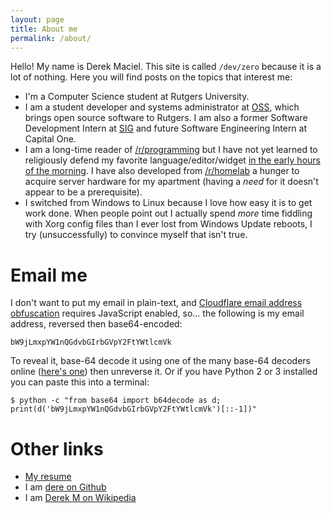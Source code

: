 ```yaml
---
layout: page
title: About me
permalink: /about/
---
```


Hello! My name is Derek Maciel. This site is called `/dev/zero` because it is a lot of nothing. Here you will find posts on the topics that interest me:

* I'm a Computer Science student at Rutgers University.
* I am a student developer and systems administrator at [OSS](http://oss.rutgers.edu), which brings open source software to Rutgers. I am also a former Software Development Intern at [SIG](https://sig.com) and future Software Engineering Intern at Capital One.
* I am a long-time reader of [/r/programming](https://www.reddit.com/r/programming/) but I have not yet learned to religiously defend my favorite language/editor/widget [in the early hours of the morning](https://xkcd.com/386/). I have also developed from [/r/homelab](https://www.reddit.com/r/homelab) a hunger to acquire server hardware for my apartment (having a *need* for it doesn't appear to be a prerequisite).
* I switched from Windows to Linux because I love how easy it is to get work done. When people point out I actually spend *more* time fiddling with Xorg config files than I ever lost from Windows Update reboots, I try (unsuccessfully) to convince myself that isn't true.


# Email me
I don't want to put my email in plain-text, and
[Cloudflare email address obfuscation](https://support.cloudflare.com/hc/en-us/articles/200170016-What-is-Email-Address-Obfuscation-)
requires JavaScript enabled, so... the following is my email address, reversed then base64-encoded:

```
bW9jLmxpYW1nQGdvbGIrbGVpY2FtYWtlcmVk
```

To reveal it, base-64 decode it using one of the many base-64 decoders online
([here's one](https://www.base64decode.org)) then unreverse it. Or if you have
Python 2 or 3 installed you can paste this into a terminal: 


```
$ python -c "from base64 import b64decode as d; print(d('bW9jLmxpYW1nQGdvbGIrbGVpY2FtYWtlcmVk')[::-1])"
```

# Other links

* [My resume](https://derekmaciel.com/derek-maciel-resume.pdf)
* I am [dere on Github](https://github.com/dere)
* I am [Derek M on Wikipedia](https://en.wikipedia.org/wiki/User:Derek_M)
